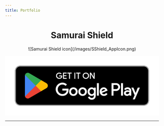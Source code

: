 ```yaml
---
title: Portfolio
---
```


<h1 style="text-align: center;">Samurai Shield</h1>

<div style="text-align: center;">
![Samurai Shield icon](/images/SShield_AppIcon.png)   
</div>

[![Samurai Shield Google Play Button](/images/google-play-badge.png)](https://play.google.com/store/apps/details?id=com.GDMA.SamuraiShield)   


---
